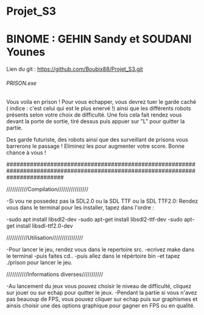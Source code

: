 # Projet_S3
# BINOME : GEHIN Sandy et SOUDANI Younes
Lien du git : https://github.com/Boubix88/Projet_S3.git



###### PRISON.exe ########

Vous voila en prison ! 
Pour vous echapper, vous devrez tuer le garde caché ( indice : c'est celui qui est le plus enervé !) ainsi que les 
différents robots présents selon votre choix de difficulté.
Une fois cela fait rendez vous devant la porte de sortie, tiré dessus puis appuer sur "L" pour quitter la partie.


Des garde futuriste, des robots ainsi que des surveillant de prisons vous barrerons le passage ! Eliminez les pour augmenter votre score.
Bonne chance à vous !

#################################################################################################################################


///////////Compilation////////////////

-Si vou ne possedez pas la SDL2.0 ou la SDL TTF ou la SDL TTF2.0:
Rendez vous dans le terminal pour les installer, tapez dans l'ordre : 

-sudo apt install libsdl2-dev
-sudo apt-get install libsdl2-ttf-dev
-sudo apt-get install libsdl-ttf2.0-dev


///////////Utilisation////////////////

-Pour lancer le jeu, rendez vous dans le repertoire src.
-ecrivez make dans le terminal 
-puis faites cd.. 
-puis allez dans le répértoire bin 
-et tapez ./prison pour lancer le jeu.


///////////Informations diverses///////////

-Au lancement du jeux vous pouvez choisir le niveau de difficulté, 
cliquez sur jouer ou sur echap pour quitter le jeux.
-Pendant la partie si vous n'avez pas beauoup de FPS, 
vous pouvez cliquer sur echap puis sur graphismes 
et ainsis choisir une des options graphique pour gagner en FPS ou en qualité.